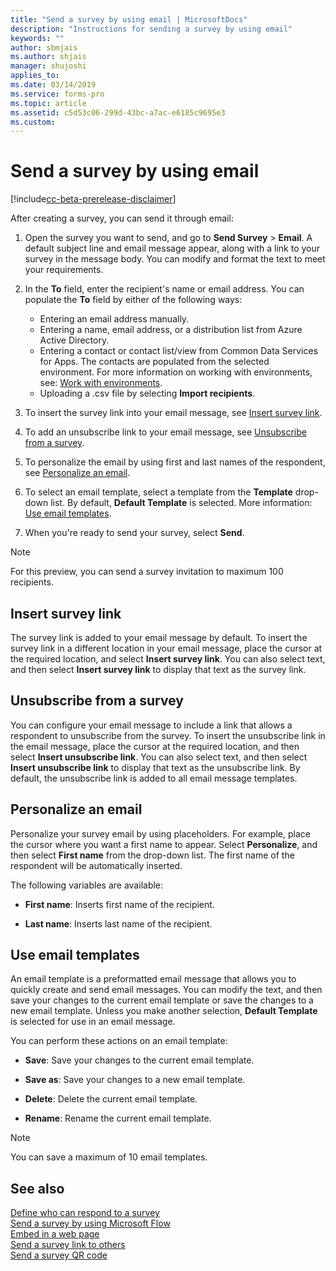 ```yaml
---
title: "Send a survey by using email | MicrosoftDocs"
description: "Instructions for sending a survey by using email"
keywords: ""
author: sbmjais
ms.author: shjais
manager: shujoshi
applies_to: 
ms.date: 03/14/2019
ms.service: forms-pro
ms.topic: article
ms.assetid: c5d53c06-299d-43bc-a7ac-e6185c9695e3
ms.custom: 
---
```


# Send a survey by using email

[!include[cc-beta-prerelease-disclaimer](includes/cc-beta-prerelease-disclaimer.md)]

After creating a survey, you can send it through email: 

1.  Open the survey you want to send, and go to **Send Survey** &gt; **Email**. A default subject line and email message appear, along with a link to your survey in the message body. You can modify and format the text to meet your requirements.

2.  In the **To** field, enter the recipient's name or email address. You can populate the **To** field by either of the following ways:
    - Entering an email address manually.
    - Entering a name, email address, or a distribution list from Azure Active Directory.
    - Entering a contact or contact list/view from Common Data Services for Apps. The contacts are populated from the selected environment. For more information on working with environments, see: [Work with environments](choose-environment.md). 
    - Uploading a .csv file by selecting **Import recipients**.

3.  To insert the survey link into your email message, see [Insert survey link](#insert-survey-link).  

4.  To add an unsubscribe link to your email message, see [Unsubscribe from a survey](#unsubscribe-from-a-survey).  

5.  To personalize the email by using first and last names of the respondent, see [Personalize an email](#personalize-an-email).  

6.  To select an email template, select a template from the **Template** drop-down list. By default, **Default Template** is selected. More information: [Use email templates](#use-email-templates).  

7.  When you're ready to send your survey, select **Send**.

> [!NOTE]
> For this preview, you can send a survey invitation to maximum 100 recipients.

## Insert survey link

The survey link is added to your email message by default. To insert the survey link in a different location in your email message, place the cursor at the required location, and select **Insert survey link**. You can also select text, and then select **Insert survey link** to display that text as the survey link.

## Unsubscribe from a survey

You can configure your email message to include a link that allows a respondent to unsubscribe from the survey. To insert the unsubscribe link in the email message, place the cursor at the required location, and then select **Insert unsubscribe link**. You can also select text, and then select **Insert unsubscribe link** to display that text as the unsubscribe link. By default, the unsubscribe link is added to all email message templates.

## Personalize an email

Personalize your survey email by using placeholders. For example, place the cursor where you want a first name to appear. Select **Personalize**, and then select **First name** from the drop-down list. The first name of the respondent will be automatically inserted. 

The following variables are available:

- **First name**: Inserts first name of the recipient.

- **Last name**: Inserts last name of the recipient.


## Use email templates

An email template is a preformatted email message that allows you to quickly create and send email messages. You can modify the text, and then save your changes to the current email template or save the changes to a new email template. Unless you make another selection, **Default Template** is selected for use in an email message. 

You can perform these actions on an email template:

- **Save**: Save your changes to the current email template.

- **Save as**: Save your changes to a new email template.

- **Delete**: Delete the current email template.

- **Rename**: Rename the current email template.

> [!NOTE]
> You can save a maximum of 10 email templates.

## See also

[Define who can respond to a survey](invite-settings.md)<br>
[Send a survey by using Microsoft Flow](send-survey-microsoft-flow.md)<br>
[Embed in a web page](embed-web-page.md)<br>
[Send a survey link to others](send-survey-link.md)<br>
[Send a survey QR code](send-survey-qrcode.md)